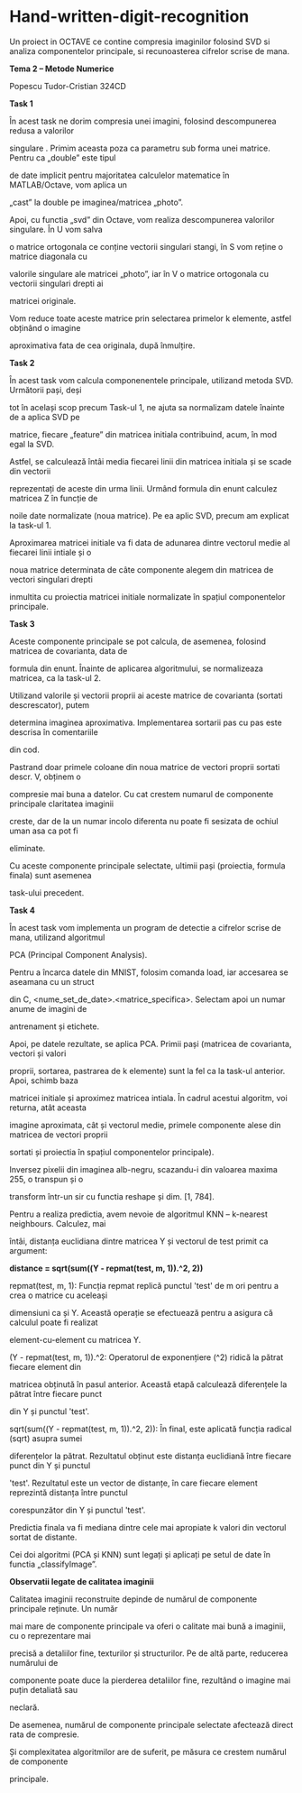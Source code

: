 # Hand-written-digit-recognition
Un proiect in OCTAVE ce contine compresia imaginilor folosind SVD si analiza componentelor principale, si recunoasterea cifrelor scrise de mana.
<a name="br1"></a> 

**Tema 2 – Metode Numerice**

Popescu Tudor-Cristian 324CD

**Task 1**

În acest task ne dorim compresia unei imagini, folosind descompunerea redusa a valorilor

singulare . Primim aceasta poza ca parametru sub forma unei matrice. Pentru ca „double” este tipul

de date implicit pentru majoritatea calculelor matematice în MATLAB/Octave, vom aplica un

„cast” la double pe imaginea/matricea „photo”.

Apoi, cu functia „svd” din Octave, vom realiza descompunerea valorilor singulare. În U vom salva

o matrice ortogonala ce conține vectorii singulari stangi, în S vom reține o matrice diagonala cu

valorile singulare ale matricei „photo”, iar în V o matrice ortogonala cu vectorii singulari drepti ai

matricei originale.

Vom reduce toate aceste matrice prin selectarea primelor k elemente, astfel obținând o imagine

aproximativa fata de cea originala, după înmulțire.

**Task 2**

În acest task vom calcula componenentele principale, utilizand metoda SVD. Următorii pași, deși

tot în același scop precum Task-ul 1, ne ajuta sa normalizam datele înainte de a aplica SVD pe

matrice, fiecare „feature” din matricea initiala contribuind, acum, în mod egal la SVD.

Astfel, se calculează întâi media fiecarei linii din matricea initiala și se scade din vectorii

reprezentați de aceste din urma linii. Urmând formula din enunt calculez matricea Z în funcție de

noile date normalizate (noua matrice). Pe ea aplic SVD, precum am explicat la task-ul 1.

Aproximarea matricei initiale va fi data de adunarea dintre vectorul medie al fiecarei linii intiale și o

noua matrice determinata de câte componente alegem din matricea de vectori singulari drepti

inmultita cu proiectia matricei initiale normalizate în spațiul componentelor principale.

**Task 3**

Aceste componente principale se pot calcula, de asemenea, folosind matricea de covarianta, data de

formula din enunt. Înainte de aplicarea algoritmului, se normalizeaza matricea, ca la task-ul 2.



<a name="br2"></a> 

Utilizand valorile și vectorii proprii ai aceste matrice de covarianta (sortati descrescator), putem

determina imaginea aproximativa. Implementarea sortarii pas cu pas este descrisa în comentariile

din cod.

Pastrand doar primele coloane din noua matrice de vectori proprii sortati descr. V, obținem o

compresie mai buna a datelor. Cu cat crestem numarul de componente principale claritatea imaginii

creste, dar de la un numar incolo diferenta nu poate fi sesizata de ochiul uman asa ca pot fi

eliminate.

Cu aceste componente principale selectate, ultimii pași (proiectia, formula finala) sunt asemenea

task-ului precedent.

**Task 4**

În acest task vom implementa un program de detectie a cifrelor scrise de mana, utilizand algoritmul

PCA (Principal Component Analysis).

Pentru a încarca datele din MNIST, folosim comanda load, iar accesarea se aseamana cu un struct

din C, <nume\_set\_de\_date>.<matrice\_specifica>. Selectam apoi un numar anume de imagini de

antrenament și etichete.

Apoi, pe datele rezultate, se aplica PCA. Primii pași (matricea de covarianta, vectori și valori

proprii, sortarea, pastrarea de k elemente) sunt la fel ca la task-ul anterior. Apoi, schimb baza

matricei initiale și aproximez matricea intiala. În cadrul acestui algoritm, voi returna, atât aceasta

imagine aproximata, cât și vectorul medie, primele componente alese din matricea de vectori proprii

sortati și proiectia în spațiul componentelor principale).

Inversez pixelii din imaginea alb-negru, scazandu-i din valoarea maxima 255, o transpun și o

transform într-un sir cu functia reshape și dim. [1, 784].

Pentru a realiza predictia, avem nevoie de algoritmul KNN – k-nearest neighbours. Calculez, mai

întâi, distanța euclidiana dintre matricea Y și vectorul de test primit ca argument:

**distance = sqrt(sum((Y - repmat(test, m, 1)).^2, 2))**

repmat(test, m, 1): Funcția repmat replică punctul 'test' de m ori pentru a crea o matrice cu aceleași

dimensiuni ca și Y. Această operație se efectuează pentru a asigura că calculul poate fi realizat

element-cu-element cu matricea Y.

(Y - repmat(test, m, 1)).^2: Operatorul de exponențiere (^2) ridică la pătrat fiecare element din

matricea obținută în pasul anterior. Această etapă calculează diferențele la pătrat între fiecare punct

din Y și punctul 'test'.

sqrt(sum((Y - repmat(test, m, 1)).^2, 2)): În final, este aplicată funcția radical (sqrt) asupra sumei

diferențelor la pătrat. Rezultatul obținut este distanța euclidiană între fiecare punct din Y și punctul

'test'. Rezultatul este un vector de distanțe, în care fiecare element reprezintă distanța între punctul

corespunzător din Y și punctul 'test'.



<a name="br3"></a> 

Predictia finala va fi mediana dintre cele mai apropiate k valori din vectorul sortat de distante.

Cei doi algoritmi (PCA și KNN) sunt legați și aplicați pe setul de date în functia „classifyImage”.

**Observatii legate de calitatea imaginii**

Calitatea imaginii reconstruite depinde de numărul de componente principale reținute. Un număr

mai mare de componente principale va oferi o calitate mai bună a imaginii, cu o reprezentare mai

precisă a detaliilor fine, texturilor și structurilor. Pe de altă parte, reducerea numărului de

componente poate duce la pierderea detaliilor fine, rezultând o imagine mai puțin detaliată sau

neclară.

De asemenea, numărul de componente principale selectate afectează direct rata de compresie.

Și complexitatea algoritmilor are de suferit, pe măsura ce crestem numărul de componente

principale.


